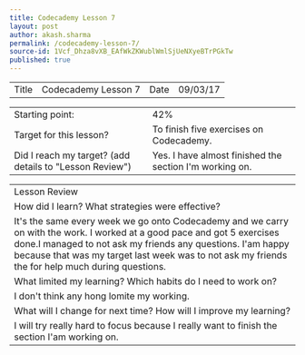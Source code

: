 ```yaml
---
title: Codecademy Lesson 7
layout: post
author: akash.sharma
permalink: /codecademy-lesson-7/
source-id: 1Vcf_Dhza8vXB_EAfWkZKWublWmlSjUeNXyeBTrPGkTw
published: true
---
```

<table>
  <tr>
    <td>Title</td>
    <td>Codecademy Lesson 7</td>
    <td>Date</td>
    <td>09/03/17</td>
  </tr>
</table>


<table>
  <tr>
    <td>Starting point:</td>
    <td>42%</td>
  </tr>
  <tr>
    <td>Target for this lesson?</td>
    <td>To finish five exercises on Codecademy.</td>
  </tr>
  <tr>
    <td>Did I reach my target? 
(add details to "Lesson Review")</td>
    <td>Yes. I have almost finished the section I'm working on.</td>
  </tr>
</table>


<table>
  <tr>
    <td>Lesson Review</td>
  </tr>
  <tr>
    <td>How did I learn? What strategies were effective? </td>
  </tr>
  <tr>
    <td>It's the same every week we go onto Codecademy and we carry on with the work. I worked at a good pace and got 5 exercises done.I managed to not ask my friends any questions. I'am happy because that was my target last week was to not ask my friends the for help much during questions.</td>
  </tr>
  <tr>
    <td>What limited my learning? Which habits do I need to work on? </td>
  </tr>
  <tr>
    <td>I don't think any hong lomite my working.</td>
  </tr>
  <tr>
    <td>What will I change for next time? How will I improve my learning?</td>
  </tr>
  <tr>
    <td>I will try really hard to focus because I really want to finish the section I'am working on.</td>
  </tr>
</table>


